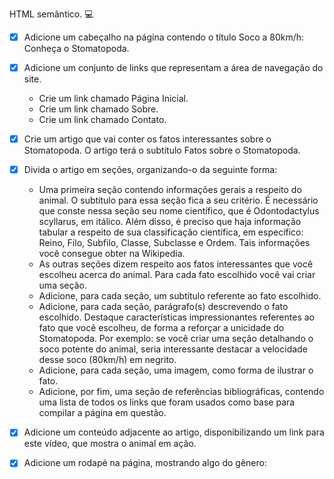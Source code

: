 HTML semântico. 💻

- [x] Adicione um cabeçalho na página contendo o título Soco a 80km/h: Conheça o Stomatopoda.

- [x] Adicione um conjunto de links que representam a área de navegação do site.
    - Crie um link chamado Página Inicial.
    - Crie um link chamado Sobre.
    - Crie um link chamado Contato.

- [x] Crie um artigo que vai conter os fatos interessantes sobre o Stomatopoda. O artigo terá o subtítulo Fatos sobre o Stomatopoda.

- [x] Divida o artigo em seções, organizando-o da seguinte forma:
    - Uma primeira seção contendo informações gerais a respeito do animal. O subtítulo para essa seção fica a seu critério. É necessário que conste nessa seção seu nome científico, que é Odontodactylus scyllarus, em itálico. Além disso, é preciso que haja informação tabular a respeito de sua classificação científica, em específico: Reino, Filo, Subfilo, Classe, Subclasse e Ordem. Tais informações você consegue obter na Wikipedia.
    - As outras seções dizem respeito aos fatos interessantes que você escolheu acerca do animal. Para cada fato escolhido você vai criar uma seção.
    - Adicione, para cada seção, um subtítulo referente ao fato escolhido.
    - Adicione, para cada seção, parágrafo(s) descrevendo o fato escolhido. Destaque características impressionantes referentes ao fato que você escolheu, de forma a reforçar a unicidade do Stomatopoda. Por exemplo: se você criar uma seção detalhando o soco potente do animal, seria interessante destacar a velocidade desse soco (80km/h) em negrito.
    - Adicione, para cada seção, uma imagem, como forma de ilustrar o fato.
    - Adicione, por fim, uma seção de referências bibliográficas, contendo uma lista de todos os links que foram usados como base para compilar a página em questão.

- [x] Adicione um conteúdo adjacente ao artigo, disponibilizando um link para este vídeo, que mostra o animal em ação.

- [x] Adicione um rodapé na página, mostrando algo do gênero:
